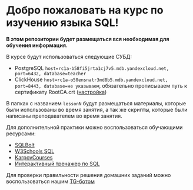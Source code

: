 # Добро пожаловать на курс по изучению языка SQL!

**В этом репозитории будет размещаться вся необходимая для обучения информация.**

В курсе будут использоваться следующие СУБД:
 - PostgreSQL `host=rc1a-b58fi5jrta1cj7v5.mdb.yandexcloud.net, port=6432, database=teacher`
 - ClickHouse `host=rc1a-o50ensnatr3md8b5.mdb.yandexcloud.net, port=8443, database=не указываем`, обязательно прописываем путь к сертификату RootCA.crt ([настройка](https://github.com/sql-for-students-2025/sql_course/blob/master/ssl%20CH.PNG))
   
В папках с названием `lessonN` будут размещаться материалы, которые были использованы во время занятия, а так же скрипты, которые были написаны преподавателем во время занятия.

Для дополнительной практики можно воспользоваться обучающими ресурсами:
 + [SQLBolt](https://sqlbolt.com/ "SQLBolt")
 + [W3Schools SQL](https://www.w3schools.com/sql/ "W3Schools")
 + [KarpovCourses](https://karpov.courses/simulator-sql?ysclid=mf2acbwigo794662459 "KarpovCourses")
 + [Интерактивный тренажер по SQL](https://stepik.org/course/63054/promo?search=7707723315 "Интерактивный тренажер по SQL")

Для проверки правильности решения домашних заданий можно воспользоваться нашим [TG-ботом](https://t.me/sql_course_trainer_bot)
